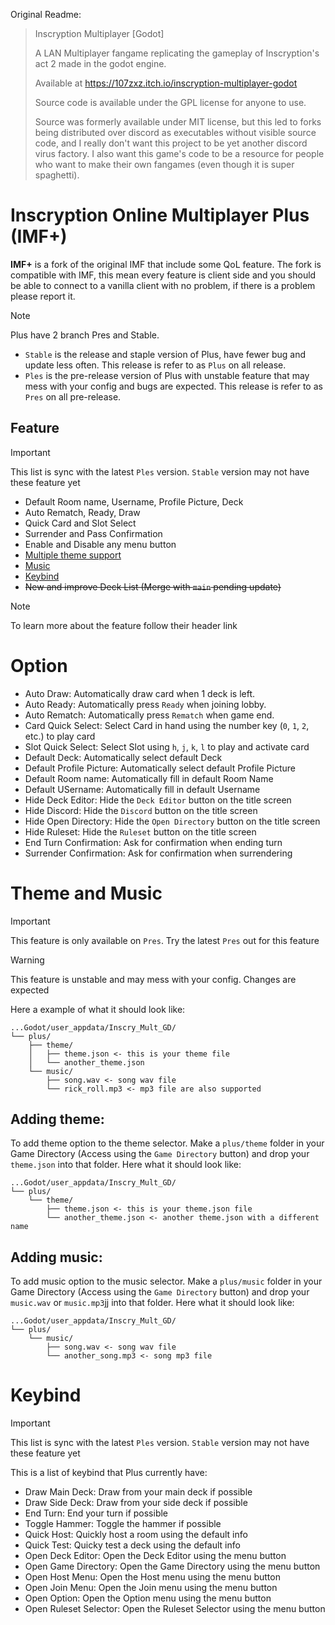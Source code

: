 Original Readme:

> Inscryption Multiplayer [Godot]
>
> A LAN Multiplayer fangame replicating the gameplay of Inscryption's act 2 made in the godot engine.
>
> Available at https://107zxz.itch.io/inscryption-multiplayer-godot
>
> Source code is available under the GPL license for anyone to use.
>
> Source was formerly available under MIT license, but this led to forks being distributed over discord as executables without visible source code, and I really don't want this project to be yet another discord virus factory. I also want this game's code to be a resource for people who want to make their own fangames (even though it is super spaghetti).

# Inscryption Online Multiplayer Plus (IMF+)

**IMF+** is a fork of the original IMF that include some QoL feature. The fork is compatible with IMF, this mean every feature is client side and you should be able to connect to a vanilla client with no problem, if there is a problem please report it.

> [!NOTE]
> Plus have 2 branch Pres and Stable.
>
> -   `Stable` is the release and staple version of Plus, have fewer bug and update less often. This release is refer to as `Plus` on all release.
> -   `Ples` is the pre-release version of Plus with unstable feature that may mess with your config and bugs are expected. This release is refer to as `Pres` on all pre-release.

## Feature

> [!IMPORTANT]
> This list is sync with the latest `Ples` version. `Stable` version may not have these feature yet

-   Default Room name, Username, Profile Picture, Deck
-   Auto Rematch, Ready, Draw
-   Quick Card and Slot Select
-   Surrender and Pass Confirmation
-   Enable and Disable any menu button
-   [Multiple theme support](#theme-and-music)
-   [Music](#theme-and-music)
-   [Keybind](#keybind)
-   ~~New and improve Deck List (Merge with `main` pending update)~~

> [!NOTE]
> To learn more about the feature follow their header link

# Option

-   Auto Draw: Automatically draw card when 1 deck is left.
-   Auto Ready: Automatically press `Ready` when joining lobby.
-   Auto Rematch: Automatically press `Rematch` when game end.
-   Card Quick Select: Select Card in hand using the number key (`0`, `1`, `2`, etc.) to play card
-   Slot Quick Select: Select Slot using `h`, `j`, `k`, `l` to play and activate card
-   Default Deck: Automatically select default Deck
-   Default Profile Picture: Automatically select default Profile Picture
-   Default Room name: Automatically fill in default Room Name
-   Default USername: Automatically fill in default Username
-   Hide Deck Editor: Hide the `Deck Editor` button on the title screen
-   Hide Discord: Hide the `Discord` button on the title screen
-   Hide Open Directory: Hide the `Open Directory` button on the title screen
-   Hide Ruleset: Hide the `Ruleset` button on the title screen
-   End Turn Confirmation: Ask for confirmation when ending turn
-   Surrender Confirmation: Ask for confirmation when surrendering

# Theme and Music

> [!IMPORTANT]
> This feature is only available on `Pres`. Try the latest `Pres` out for this feature

> [!WARNING]
> This feature is unstable and may mess with your config. Changes are expected

Here a example of what it should look like:

```
...Godot/user_appdata/Inscry_Mult_GD/
└── plus/
    ├── theme/
    │   ├── theme.json <- this is your theme file
    │   └── another_theme.json
    └── music/
        ├── song.wav <- song wav file
        └── rick_roll.mp3 <- mp3 file are also supported
```

## Adding theme:

To add theme option to the theme selector. Make a `plus/theme` folder in your Game Directory (Access using the `Game Directory` button) and drop your `theme.json` into that folder. Here what it should look like:

```
...Godot/user_appdata/Inscry_Mult_GD/
└── plus/
    └── theme/
        ├── theme.json <- this is your theme.json file
        └── another_theme.json <- another theme.json with a different name
```

## Adding music:

To add music option to the music selector. Make a `plus/music` folder in your Game Directory (Access using the `Game Directory` button) and drop your `music.wav` or `music.mp3`jj into that folder. Here what it should look like:

```
...Godot/user_appdata/Inscry_Mult_GD/
└── plus/
    └── music/
        ├── song.wav <- song wav file
        └── another_song.mp3 <- song mp3 file
```

# Keybind

> [!IMPORTANT]
> This list is sync with the latest `Ples` version. `Stable` version may not have these feature yet

This is a list of keybind that Plus currently have:

-   Draw Main Deck: Draw from your main deck if possible
-   Draw Side Deck: Draw from your side deck if possible
-   End Turn: End your turn if possible
-   Toggle Hammer: Toggle the hammer if possible
-   Quick Host: Quickly host a room using the default info
-   Quick Test: Quicky test a deck using the default info
-   Open Deck Editor: Open the Deck Editor using the menu button
-   Open Game Directory: Open the Game Directory using the menu button
-   Open Host Menu: Open the Host menu using the menu button
-   Open Join Menu: Open the Join menu using the menu button
-   Open Option: Open the Option menu using the menu button
-   Open Ruleset Selector: Open the Ruleset Selector using the menu button
